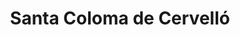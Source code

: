 ---
title: Santa Coloma de Cervelló
url: /santa-coloma-de-cervello/
latitude: 41.362
longitude: 2.028
---